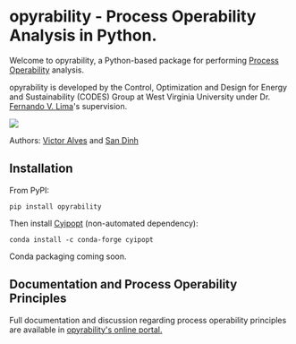 # opyrability - Process Operability Analysis in Python.

Welcome to opyrability, a Python-based package for performing [Process Operability](https://www.sciencedirect.com/science/article/pii/S1474667017338028) analysis.

opyrability is developed by the Control, Optimization and Design for Energy and Sustainability (CODES) Group at West Virginia University under Dr. [Fernando V. Lima](https://fernandolima.faculty.wvu.edu/)'s supervision.

![](/docs/opyrability_overview.png)

Authors:
[Victor Alves](https://github.com/victoraalves) and [San Dinh](https://github.com/sanqdinh)


## Installation

From PyPI:

```console
pip install opyrability
```

Then install [Cyipopt](https://github.com/mechmotum/cyipopt) (non-automated dependency):

```console
conda install -c conda-forge cyipopt
```

Conda packaging coming soon.

## Documentation and Process Operability Principles

Full documentation and discussion regarding process operability principles are available in [opyrability's online portal.](https://codes-group.github.io/opyrability/)



